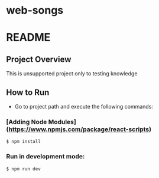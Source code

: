 # web-songs
# README #

## Project Overview ##

This is unsupported project only to testing knowledge


## How to Run ##
- Go to project path and execute the following commands:

### [Adding Node Modules] (https://www.npmjs.com/package/react-scripts) ###
`$ npm install`

### Run in development mode: ###
`$ npm run dev`

